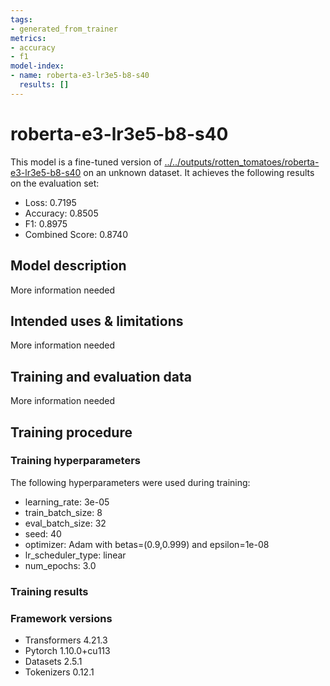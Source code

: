 ```yaml
---
tags:
- generated_from_trainer
metrics:
- accuracy
- f1
model-index:
- name: roberta-e3-lr3e5-b8-s40
  results: []
---
```


<!-- This model card has been generated automatically according to the information the Trainer had access to. You
should probably proofread and complete it, then remove this comment. -->

# roberta-e3-lr3e5-b8-s40

This model is a fine-tuned version of [../../outputs/rotten_tomatoes/roberta-e3-lr3e5-b8-s40](https://huggingface.co/../../outputs/rotten_tomatoes/roberta-e3-lr3e5-b8-s40) on an unknown dataset.
It achieves the following results on the evaluation set:
- Loss: 0.7195
- Accuracy: 0.8505
- F1: 0.8975
- Combined Score: 0.8740

## Model description

More information needed

## Intended uses & limitations

More information needed

## Training and evaluation data

More information needed

## Training procedure

### Training hyperparameters

The following hyperparameters were used during training:
- learning_rate: 3e-05
- train_batch_size: 8
- eval_batch_size: 32
- seed: 40
- optimizer: Adam with betas=(0.9,0.999) and epsilon=1e-08
- lr_scheduler_type: linear
- num_epochs: 3.0

### Training results



### Framework versions

- Transformers 4.21.3
- Pytorch 1.10.0+cu113
- Datasets 2.5.1
- Tokenizers 0.12.1
